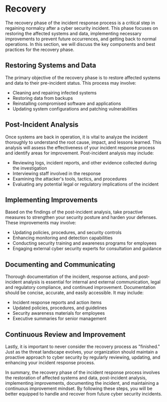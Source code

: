 # Recovery

The recovery phase of the incident response process is a critical step in regaining normalcy after a cyber security incident. This phase focuses on restoring the affected systems and data, implementing necessary improvements to prevent future occurrences, and getting back to normal operations. In this section, we will discuss the key components and best practices for the recovery phase.

## Restoring Systems and Data

The primary objective of the recovery phase is to restore affected systems and data to their pre-incident status. This process may involve:

- Cleaning and repairing infected systems
- Restoring data from backups
- Reinstalling compromised software and applications
- Updating system configurations and patching vulnerabilities

## Post-Incident Analysis

Once systems are back in operation, it is vital to analyze the incident thoroughly to understand the root cause, impact, and lessons learned. This analysis will assess the effectiveness of your incident response process and identify areas for improvement. Post-incident analysis may include:

- Reviewing logs, incident reports, and other evidence collected during the investigation
- Interviewing staff involved in the response
- Examining the attacker's tools, tactics, and procedures
- Evaluating any potential legal or regulatory implications of the incident

## Implementing Improvements

Based on the findings of the post-incident analysis, take proactive measures to strengthen your security posture and harden your defenses. These improvements may involve:

- Updating policies, procedures, and security controls
- Enhancing monitoring and detection capabilities
- Conducting security training and awareness programs for employees
- Engaging external cyber security experts for consultation and guidance

## Documenting and Communicating

Thorough documentation of the incident, response actions, and post-incident analysis is essential for internal and external communication, legal and regulatory compliance, and continued improvement. Documentation should be concise, accurate, and easily accessible. It may include:

- Incident response reports and action items
- Updated policies, procedures, and guidelines
- Security awareness materials for employees
- Executive summaries for senior management

## Continuous Review and Improvement

Lastly, it is important to never consider the recovery process as "finished." Just as the threat landscape evolves, your organization should maintain a proactive approach to cyber security by regularly reviewing, updating, and enhancing your incident response process.

In summary, the recovery phase of the incident response process involves the restoration of affected systems and data, post-incident analysis, implementing improvements, documenting the incident, and maintaining a continuous improvement mindset. By following these steps, you will be better equipped to handle and recover from future cyber security incidents.

